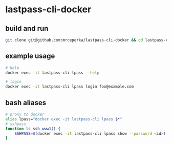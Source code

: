 # lastpass-cli-docker
## build and run
```bash
git clone git@github.com:mrceperka/lastpass-cli-docker && cd lastpass-cli-docker && chmod +x build.sh run.sh && ./build.sh && ./run.sh
```


## example usage

```bash
# help
docker exec -it lastpass-cli lpass --help

# login
docker exec -it lastpass-cli lpass login foo@example.com
```
## bash aliases
```bash
# proxy to docker
alias lpass="docker exec -it lastpass-cli lpass $*"
# sshpass
function ls_ssh_www1() {
	SSHPASS=$(docker exec -it lastpass-cli lpass show --password <id>) sshpass -e ssh www1
}
```
